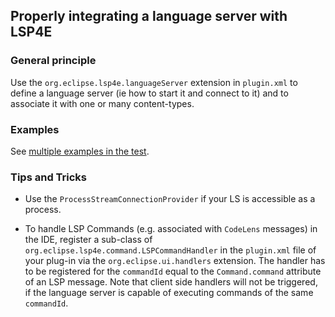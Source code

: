 ## Properly integrating a language server with LSP4E

### General principle

Use the `org.eclipse.lsp4e.languageServer` extension in `plugin.xml` to define a language server (ie how to start it and connect to it) and to associate it with one or many content-types.

### Examples

See [multiple examples in the test](../org.eclipse.lsp4e.test/plugin.xml).

### Tips and Tricks

* Use the `ProcessStreamConnectionProvider` if your LS is accessible as a process.

* To handle LSP Commands (e.g. associated with `CodeLens` messages) in the IDE, register a sub-class of `org.eclipse.lsp4e.command.LSPCommandHandler` in the `plugin.xml` file of your plug-in via the `org.eclipse.ui.handlers` extension. The handler has to be registered for the `commandId` equal to the `Command.command` attribute of an LSP message. Note that client side handlers will not be triggered, if the language server is capable of executing commands of the same `commandId`.
